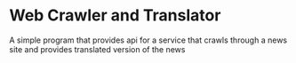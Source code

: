 # Web Crawler and Translator

A simple program that provides api for a service that crawls through a news site and provides translated version of the news 
